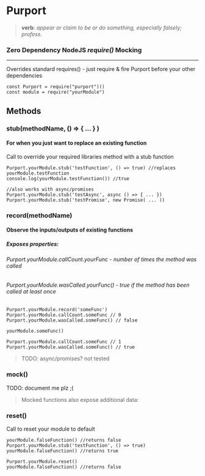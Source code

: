 # Purport
> **__verb__**: *appear or claim to be or do something, especially falsely; profess.*
### Zero Dependency NodeJS *require()* Mocking

***

Overrides standard requires() - just require & fire Purport before your other dependencies
```
const Purport = require("purport")()
const module = require("yourModule")
```

## Methods
### stub(methodName, () => { ... } )
#### For when you just want to replace an existing function
Call to override your required libraries method with a stub function
```
Purport.yourModule.stub('testFunction', () => true) //replaces yourModule.testFunction
console.log(yourModule.testFunction()) //true

//also works with async/promises
Purport.yourModule.stub('testAsync', async () => { ... })
Purport.yourModule.stub('testPromise', new Promise( ... ))
```

### record(methodName)
#### Observe the inputs/outputs of existing functions
##### Exposes properties:
###### Purport.yourModule.callCount.yourFunc - number of times the method was called
###### Purport.yourModule.wasCalled.yourFunc() - true if the method has been called at least once
```
Purport.yourModule.record('someFunc')
Purport.yourModule.callCount.someFunc // 0
Purport.yourModule.wasCalled.someFunc() // false

yourModule.someFunc()

Purport.yourModule.callCount.someFunc // 1
Purport.yourModule.wasCalled.someFunc() // true
```

> TODO: async/promises? not tested

### mock()
TODO: document me plz ;(

> Mocked functions also expose additional data:
    
### reset()
Call to reset your module to default
```
yourModule.falseFunction() //returns false
Purport.yourModule.stub('testFunction', () => true)
yourModule.falseFunction() //returns true

Purport.yourModule.reset()
yourModule.falseFunction() //returns false
```

